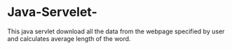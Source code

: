 # Java-Servelet-
This java servlet download all the data from the webpage specified by user and calculates average length of the word.
